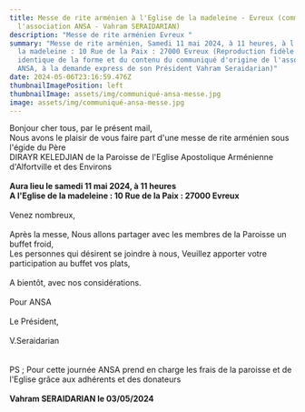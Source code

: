 ```yaml
---
title: Messe de rite arménien à l'Eglise de la madeleine - Evreux (communiqué de
  l'association ANSA - Vahram SERAIDARIAN)
description: "Messe de rite arménien Evreux "
summary: "Messe de rite arménien, Samedi 11 mai 2024, à 11 heures, à l'Eglise de
  la madeleine : 10 Rue de la Paix : 27000 Evreux (Reproduction fidèle et
  identique de la forme et du contenu du communiqué d'origine de l'association
  ANSA, à la demande express de son Président Vahram Seraidarian)"
date: 2024-05-06T23:16:59.476Z
thumbnailImagePosition: left
thumbnailImage: assets/img/communiqué-ansa-messe.jpg
image: assets/img/communiqué-ansa-messe.jpg
---
```

Bonjour cher tous, par le présent mail, \
Nous avons le plaisir de vous faire part d'une messe de rite arménien sous l'égide du Père \
DIRAYR KELEDJIAN de la Paroisse de l'Eglise Apostolique Arménienne d'Alfortville  et des Environs\
\
**Aura lieu le samedi 11 mai 2024, à 11 heures**\
**A l'Eglise de la madeleine : 10 Rue de la Paix : 27000 Evreux**\
\
Venez nombreux,\
\
Après la messe, Nous allons partager avec les membres de la Paroisse un buffet froid,\
Les personnes qui désirent se joindre à nous, Veuillez apporter votre participation au buffet vos plats,\
\
A bientôt, avec nos considérations.\
\
Pour ANSA \
\
Le Président,\
\
V.Seraidarian \
\
\
PS ; Pour cette journée ANSA prend en charge les frais de la paroisse et de l'Eglise grâce aux adhérents et des donateurs\
\
**Vahram SERAIDARIAN  le 03/05/2024**